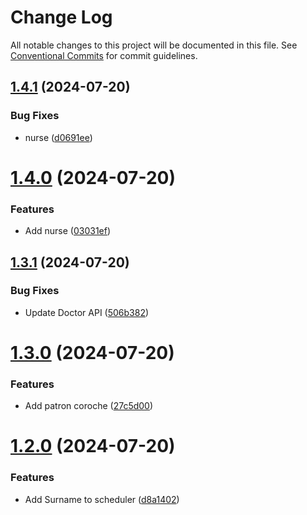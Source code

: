 # Change Log

All notable changes to this project will be documented in this file.
See [Conventional Commits](https://conventionalcommits.org) for commit guidelines.

## [1.4.1](https://github.com/Mayamee/lernarepo/compare/v1.4.0...v1.4.1) (2024-07-20)


### Bug Fixes

* nurse ([d0691ee](https://github.com/Mayamee/lernarepo/commit/d0691ee6e56bcc6bcd045806997a20325f9309e2))





# [1.4.0](https://github.com/Mayamee/lernarepo/compare/v1.3.1...v1.4.0) (2024-07-20)


### Features

* Add nurse ([03031ef](https://github.com/Mayamee/lernarepo/commit/03031ef0915fbefc23bf1d2a0ab98155372e80b3))





## [1.3.1](https://github.com/Mayamee/lernarepo/compare/v1.3.0...v1.3.1) (2024-07-20)


### Bug Fixes

* Update Doctor API ([506b382](https://github.com/Mayamee/lernarepo/commit/506b38268df8508116aafdf080640d387d8f4f48))





# [1.3.0](https://github.com/Mayamee/lernarepo/compare/v1.2.0...v1.3.0) (2024-07-20)


### Features

* Add patron coroche ([27c5d00](https://github.com/Mayamee/lernarepo/commit/27c5d00517ad89a9e8807065a0cbf2df18424387))





# [1.2.0](https://github.com/Mayamee/lernarepo/compare/v1.1.0...v1.2.0) (2024-07-20)


### Features

* Add Surname to scheduler ([d8a1402](https://github.com/Mayamee/lernarepo/commit/d8a14027fac7377252f8f376b88c8b2fc1080d00))
